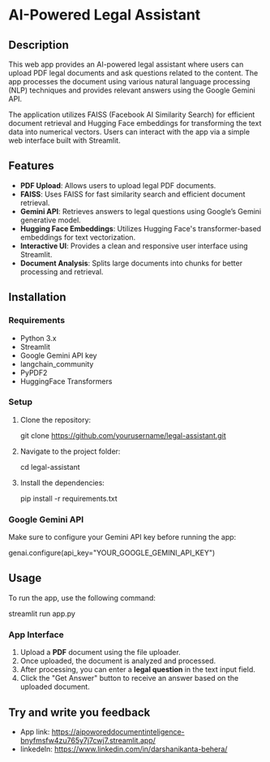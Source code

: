 
# AI-Powered Legal Assistant

## Description
This web app provides an AI-powered legal assistant where users can upload PDF legal documents and ask questions related to the content. The app processes the document using various natural language processing (NLP) techniques and provides relevant answers using the Google Gemini API.

The application utilizes FAISS (Facebook AI Similarity Search) for efficient document retrieval and Hugging Face embeddings for transforming the text data into numerical vectors. Users can interact with the app via a simple web interface built with Streamlit.

## Features
- **PDF Upload**: Allows users to upload legal PDF documents.
- **FAISS**: Uses FAISS for fast similarity search and efficient document retrieval.
- **Gemini API**: Retrieves answers to legal questions using Google’s Gemini generative model.
- **Hugging Face Embeddings**: Utilizes Hugging Face's transformer-based embeddings for text vectorization.
- **Interactive UI**: Provides a clean and responsive user interface using Streamlit.
- **Document Analysis**: Splits large documents into chunks for better processing and retrieval.

## Installation
### Requirements
- Python 3.x
- Streamlit
- Google Gemini API key
- langchain_community
- PyPDF2
- HuggingFace Transformers

### Setup
1. Clone the repository:
  
   git clone https://github.com/yourusername/legal-assistant.git
 
2. Navigate to the project folder:
   
   cd legal-assistant
   
3. Install the dependencies:
   
   pip install -r requirements.txt
   

### Google Gemini API
Make sure to configure your Gemini API key before running the app:

genai.configure(api_key="YOUR_GOOGLE_GEMINI_API_KEY")


## Usage
To run the app, use the following command:

streamlit run app.py


### App Interface
1. Upload a **PDF** document using the file uploader.
2. Once uploaded, the document is analyzed and processed.
3. After processing, you can enter a **legal question** in the text input field.
4. Click the "Get Answer" button to receive an answer based on the uploaded document.


## Try and write you feedback
- App link: https://aipoworeddocumentinteligence-bnyfmsfw4zu765y7j7cwj7.streamlit.app/
- linkedeln: https://www.linkedin.com/in/darshanikanta-behera/

